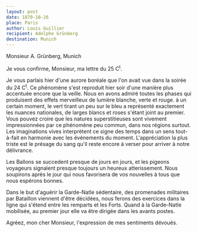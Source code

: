 ```yaml
---
layout: post
date: 1870-10-26
place: Paris
author: Louis Guillier
recipient: Adolphe Grünberg
destination: Munich
---
```


Monsieur A. Grünberg, Munich


Je vous confirme, Monsieur, ma lettre du 25 C<sup>t</sup>.

Je vous parlais hier d'une aurore boréale que l'on avait vue dans la soirée du
24 C<sup>t</sup>. Ce phénomène s'est reproduit hier soir d'une manière plus accentuée
encore que la veille. Nous en avons admiré toutes les phases qui produisent des
effets merveilleux de lumière blanche, verte et rouge. à un certain moment, le
vert tirant un peu sur le bleu a représenté exactement les nuances nationales,
de larges blancs et roses s'étant joint au premier. Vous pouvez croire que les
natures superstitieuses sont vivement impressionnées par ce phénomène peu
commun, dans nos régions surtout. Les imaginations vives interprètent ce signe
des temps dans un sens tout-à-fait en harmonie avec les événements du moment.
L'appréciation la plus triste est le présage du sang qu'il reste encore
à verser pour arriver à notre délivrance.

Les Ballons se succedent presque de jours en jours, et les pigeons voyageurs
signalent presque toujours un heureux atterissement. Nous soupirons après le
jour qui nous favorisera de vos nouvelles à tous que nous espérons bonnes.

Dans le but d'aguérir la Garde-Natle sédentaire, des promenades militaires par
Bataillon viennent d'être décidées, nous ferons des exercices dans la ligne qui
s'étend entre les remparts et les Forts. Quand à la Garde-Natle mobilisée, au
premier jour elle va être dirigée dans les avants postes.

Agréez, mon cher Monsieur, l'expression de mes sentiments dévoués.
